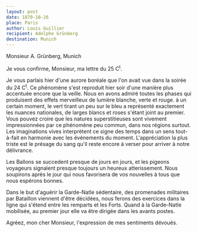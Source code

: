 ```yaml
---
layout: post
date: 1870-10-26
place: Paris
author: Louis Guillier
recipient: Adolphe Grünberg
destination: Munich
---
```


Monsieur A. Grünberg, Munich


Je vous confirme, Monsieur, ma lettre du 25 C<sup>t</sup>.

Je vous parlais hier d'une aurore boréale que l'on avait vue dans la soirée du
24 C<sup>t</sup>. Ce phénomène s'est reproduit hier soir d'une manière plus accentuée
encore que la veille. Nous en avons admiré toutes les phases qui produisent des
effets merveilleux de lumière blanche, verte et rouge. à un certain moment, le
vert tirant un peu sur le bleu a représenté exactement les nuances nationales,
de larges blancs et roses s'étant joint au premier. Vous pouvez croire que les
natures superstitieuses sont vivement impressionnées par ce phénomène peu
commun, dans nos régions surtout. Les imaginations vives interprètent ce signe
des temps dans un sens tout-à-fait en harmonie avec les événements du moment.
L'appréciation la plus triste est le présage du sang qu'il reste encore
à verser pour arriver à notre délivrance.

Les Ballons se succedent presque de jours en jours, et les pigeons voyageurs
signalent presque toujours un heureux atterissement. Nous soupirons après le
jour qui nous favorisera de vos nouvelles à tous que nous espérons bonnes.

Dans le but d'aguérir la Garde-Natle sédentaire, des promenades militaires par
Bataillon viennent d'être décidées, nous ferons des exercices dans la ligne qui
s'étend entre les remparts et les Forts. Quand à la Garde-Natle mobilisée, au
premier jour elle va être dirigée dans les avants postes.

Agréez, mon cher Monsieur, l'expression de mes sentiments dévoués.
